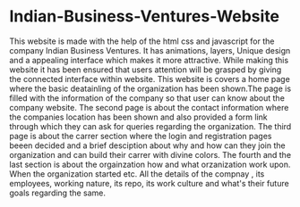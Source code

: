 # Indian-Business-Ventures-Website
This website is made with the help of the html css and javascript for the company Indian Business Ventures. It has animations, layers, Unique design and a appealing interface which makes it more attractive. While making this website it has been ensured that users attention will be grasped by giving the connected interface within website. 
This website is covers a home page where the basic deatainling of the organization has been shown.The page is filled with the information of the company so that user can know about the company website. 
The second page is about the contact information where the companies location has been shown and also provided a form link through which they can ask for queries regarding the organization.
The third page is about the carrer section where the login and registration pages beeen decided and a brief desciption about why and how can they join the organization and can build their carrer with divine colors.
The fourth and the last section is about the orgainzation how and what orzanization work upon. When the organization started etc. All the details of the compnay , its employees, working nature, its repo, its work culture and what's their future goals regarding the same.
